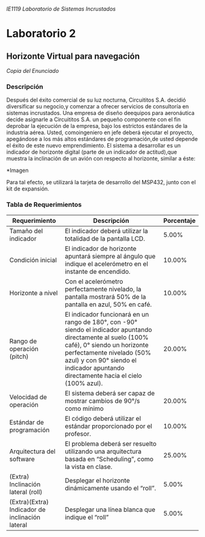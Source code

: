 _IE1119 Laboratorio de Sistemas Incrustados_

# Laboratorio 2
## Horizonte Virtual para navegación

_Copia del Enunciado_
### Descripción

Después del éxito comercial de su luz nocturna, Circuititos S.A. decidió diversificar su negocio,y comenzar a ofrecer servicios de consultoría en sistemas incrustados. Una empresa de diseño deequipos para aeronáutica decide asignarle a Circuititos S.A. un pequeño componente con el fin deprobar la ejecución de la empresa, bajo los estrictos estándares de la industria aérea. Usted, comoingeniero en jefe deberá ejecutar el proyecto, apegándose a los más altos estándares de programación,de usted depende el éxito de este nuevo emprendimiento. El sistema a desarrollar es un indicador de horizonte digital (parte de un indicador de actitud),que muestra la inclinación de un avión con respecto al horizonte, similar a éste:

*Imagen

Para tal efecto, se utilizará la tarjeta de desarrollo del MSP432, junto con el kit de expansión.

### Tabla de Requerimientos

| Requerimiento | Descripción | Porcentaje |
| ------------- | ----------- | ---------- |
| Tamaño del indicador | El indicador deberá utilizar la totalidad de la pantalla LCD. | 5.00% |
| Condición inicial | El indicador de horizonte apuntará siempre al ángulo que indique el acelerómetro en el instante de encendido. | 10.00% |
| Horizonte a nivel | Con el acelerómetro perfectamente nivelado, la pantalla mostrará 50% de la pantalla en azul, 50% en café. | 10.00% |
| Rango de operación (pitch) | El indicador funcionará en un rango de 180°, con -90° siendo el indicador apuntando directamente al suelo (100% café), 0° siendo un horizonte perfectamente nivelado (50% azul) y con 90° siendo el indicador apuntando directamente hacia el cielo (100% azul). | 20.00% |
| Velocidad de operación | El sistema deberá ser capaz de mostrar cambios de 90°/s como mínimo |20.00% |
| Estándar de programación | El código deberá utilizar el estándar proporcionado por el profesor. | 10.00% |
| Arquitectura del software | El problema deberá ser resuelto utilizando una arquitectura basada en “Scheduling”, como la vista en clase. | 25.00% |
| (Extra) Inclinación lateral (roll) | Desplegar el horizonte dinámicamente usando el “roll”. | 5.00% |
| (Extra)(Extra) Indicador de inclinación lateral | Desplegar una línea blanca que indique el “roll” | 5.00% |

